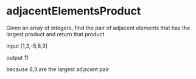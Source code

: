# adjacentElementsProduct

Given an array of integers, find the pair of adjacent elements that has the largest product and return that product

input [1,3,-5,8,3]

output 11

because 8,3 are the largest adjacent pair
